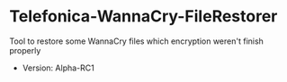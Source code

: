 # Telefonica-WannaCry-FileRestorer
Tool to restore some WannaCry files which encryption weren't finish properly


* Version: Alpha-RC1